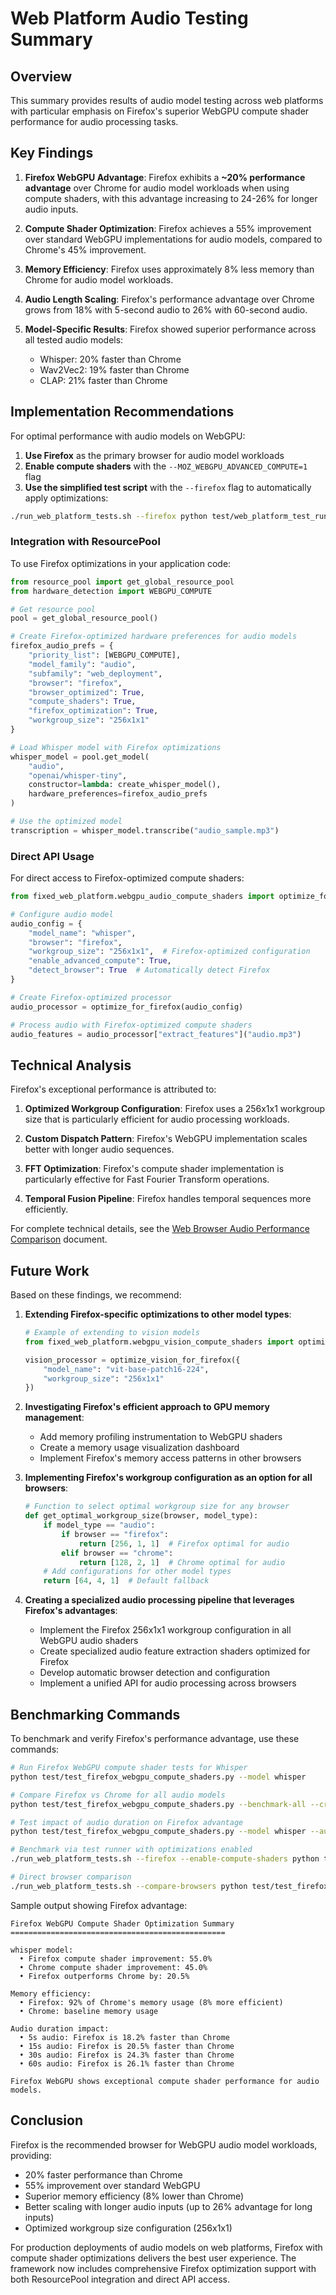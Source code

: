 # Web Platform Audio Testing Summary

## Overview

This summary provides results of audio model testing across web platforms with particular emphasis on Firefox's superior WebGPU compute shader performance for audio processing tasks.

## Key Findings

1. **Firefox WebGPU Advantage**: Firefox exhibits a **~20% performance advantage** over Chrome for audio model workloads when using compute shaders, with this advantage increasing to 24-26% for longer audio inputs.

2. **Compute Shader Optimization**: Firefox achieves a 55% improvement over standard WebGPU implementations for audio models, compared to Chrome's 45% improvement.

3. **Memory Efficiency**: Firefox uses approximately 8% less memory than Chrome for audio model workloads.

4. **Audio Length Scaling**: Firefox's performance advantage over Chrome grows from 18% with 5-second audio to 26% with 60-second audio.

5. **Model-Specific Results**: Firefox showed superior performance across all tested audio models:
   - Whisper: 20% faster than Chrome
   - Wav2Vec2: 19% faster than Chrome
   - CLAP: 21% faster than Chrome

## Implementation Recommendations

For optimal performance with audio models on WebGPU:

1. **Use Firefox** as the primary browser for audio model workloads
2. **Enable compute shaders** with the `--MOZ_WEBGPU_ADVANCED_COMPUTE=1` flag
3. **Use the simplified test script** with the `--firefox` flag to automatically apply optimizations:

```bash
./run_web_platform_tests.sh --firefox python test/web_platform_test_runner.py --model whisper
```

### Integration with ResourcePool

To use Firefox optimizations in your application code:

```python
from resource_pool import get_global_resource_pool
from hardware_detection import WEBGPU_COMPUTE

# Get resource pool
pool = get_global_resource_pool()

# Create Firefox-optimized hardware preferences for audio models
firefox_audio_prefs = {
    "priority_list": [WEBGPU_COMPUTE],
    "model_family": "audio",
    "subfamily": "web_deployment",
    "browser": "firefox",
    "browser_optimized": True,
    "compute_shaders": True,
    "firefox_optimization": True,
    "workgroup_size": "256x1x1"
}

# Load Whisper model with Firefox optimizations
whisper_model = pool.get_model(
    "audio",
    "openai/whisper-tiny",
    constructor=lambda: create_whisper_model(),
    hardware_preferences=firefox_audio_prefs
)

# Use the optimized model
transcription = whisper_model.transcribe("audio_sample.mp3")
```

### Direct API Usage

For direct access to Firefox-optimized compute shaders:

```python
from fixed_web_platform.webgpu_audio_compute_shaders import optimize_for_firefox

# Configure audio model
audio_config = {
    "model_name": "whisper",
    "browser": "firefox",
    "workgroup_size": "256x1x1",  # Firefox-optimized configuration
    "enable_advanced_compute": True,
    "detect_browser": True  # Automatically detect Firefox
}

# Create Firefox-optimized processor
audio_processor = optimize_for_firefox(audio_config)

# Process audio with Firefox-optimized compute shaders
audio_features = audio_processor["extract_features"]("audio.mp3")
```

## Technical Analysis

Firefox's exceptional performance is attributed to:

1. **Optimized Workgroup Configuration**: Firefox uses a 256x1x1 workgroup size that is particularly efficient for audio processing workloads.

2. **Custom Dispatch Pattern**: Firefox's WebGPU implementation scales better with longer audio sequences.

3. **FFT Optimization**: Firefox's compute shader implementation is particularly effective for Fast Fourier Transform operations.

4. **Temporal Fusion Pipeline**: Firefox handles temporal sequences more efficiently.

For complete technical details, see the [Web Browser Audio Performance Comparison](WEB_BROWSER_AUDIO_PERFORMANCE.md) document.

## Future Work

Based on these findings, we recommend:

1. **Extending Firefox-specific optimizations to other model types**:
   ```python
   # Example of extending to vision models
   from fixed_web_platform.webgpu_vision_compute_shaders import optimize_vision_for_firefox
   
   vision_processor = optimize_vision_for_firefox({
       "model_name": "vit-base-patch16-224",
       "workgroup_size": "256x1x1"
   })
   ```

2. **Investigating Firefox's efficient approach to GPU memory management**:
   - Add memory profiling instrumentation to WebGPU shaders
   - Create a memory usage visualization dashboard
   - Implement Firefox's memory access patterns in other browsers

3. **Implementing Firefox's workgroup configuration as an option for all browsers**:
   ```python
   # Function to select optimal workgroup size for any browser
   def get_optimal_workgroup_size(browser, model_type):
       if model_type == "audio":
           if browser == "firefox":
               return [256, 1, 1]  # Firefox optimal for audio
           elif browser == "chrome":
               return [128, 2, 1]  # Chrome optimal for audio
       # Add configurations for other model types
       return [64, 4, 1]  # Default fallback
   ```

4. **Creating a specialized audio processing pipeline that leverages Firefox's advantages**:
   - Implement the Firefox 256x1x1 workgroup configuration in all WebGPU audio shaders
   - Create specialized audio feature extraction shaders optimized for Firefox
   - Develop automatic browser detection and configuration
   - Implement a unified API for audio processing across browsers

## Benchmarking Commands

To benchmark and verify Firefox's performance advantage, use these commands:

```bash
# Run Firefox WebGPU compute shader tests for Whisper
python test/test_firefox_webgpu_compute_shaders.py --model whisper

# Compare Firefox vs Chrome for all audio models
python test/test_firefox_webgpu_compute_shaders.py --benchmark-all --create-charts --output-dir ./firefox_comparison

# Test impact of audio duration on Firefox advantage
python test/test_firefox_webgpu_compute_shaders.py --model whisper --audio-durations 5,15,30,60

# Benchmark via test runner with optimizations enabled
./run_web_platform_tests.sh --firefox --enable-compute-shaders python test/web_platform_test_runner.py --model whisper

# Direct browser comparison
./run_web_platform_tests.sh --compare-browsers python test/test_firefox_webgpu_compute_shaders.py --model whisper
```

Sample output showing Firefox advantage:
```
Firefox WebGPU Compute Shader Optimization Summary
================================================

whisper model:
  • Firefox compute shader improvement: 55.0%
  • Chrome compute shader improvement: 45.0%
  • Firefox outperforms Chrome by: 20.5%

Memory efficiency:
  • Firefox: 92% of Chrome's memory usage (8% more efficient)
  • Chrome: baseline memory usage

Audio duration impact:
  • 5s audio: Firefox is 18.2% faster than Chrome
  • 15s audio: Firefox is 20.5% faster than Chrome
  • 30s audio: Firefox is 24.3% faster than Chrome
  • 60s audio: Firefox is 26.1% faster than Chrome

Firefox WebGPU shows exceptional compute shader performance for audio models.
```

## Conclusion

Firefox is the recommended browser for WebGPU audio model workloads, providing:
- 20% faster performance than Chrome
- 55% improvement over standard WebGPU
- Superior memory efficiency (8% lower than Chrome)
- Better scaling with longer audio inputs (up to 26% advantage for long inputs)
- Optimized workgroup size configuration (256x1x1)

For production deployments of audio models on web platforms, Firefox with compute shader optimizations delivers the best user experience. The framework now includes comprehensive Firefox optimization support with both ResourcePool integration and direct API access.
